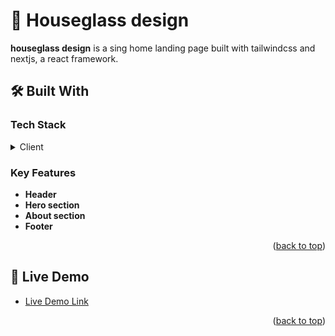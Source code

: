 # 📖 Houseglass design <a name="about-project"></a>

**houseglass design** is a sing home landing page built with tailwindcss and nextjs, a react framework.

## 🛠 Built With <a name="built-with"></a>

### Tech Stack <a name="tech-stack"></a>

<details>
  <summary>Client</summary>
  <ul>
    <li><a href="https://html.com/html5/">Nextjs</a></li>
    <li><a href="https://tailwindcss.com/">Tailwindcss</a></li>
  </ul>
</details>

### Key Features <a name="key-features"></a>

- **Header**
- **Hero section**
- **About section**
- **Footer**

<p align="right">(<a href="#readme-top">back to top</a>)</p>

## 🚀 Live Demo <a name="live-demo"></a>

- [Live Demo Link](https://hourglass-design.vercel.app/)

<p align="right">(<a href="#readme-top">back to top</a>)</p>